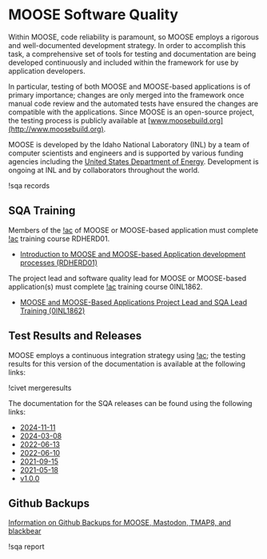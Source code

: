 # MOOSE Software Quality

Within MOOSE, code reliability is paramount, so MOOSE employs a rigorous and well-documented
development strategy.  In order to accomplish this task, a comprehensive set of tools for testing and
documentation are being developed continuously and included within the framework for use by
application developers.

In particular, testing of both MOOSE and MOOSE-based applications is of primary importance; changes
are only merged into the framework once manual code review and the automated tests have ensured the
changes are compatible with the applications. Since MOOSE is an open-source project, the testing
process is publicly available at [www.moosebuild.org](http://www.moosebuild.org).

MOOSE is developed by the Idaho National Laboratory (INL) by a team of computer scientists and
engineers and is supported by various funding agencies including the
[United States Department of Energy](http://energy.gov/). Development is ongoing at INL and by
collaborators throughout the world.

!sqa records

## SQA Training

Members of the [!ac](CCB) of MOOSE or MOOSE-based application must complete [!ac](INL) training course
RDHERD01.

- [Introduction to MOOSE and MOOSE-based Application development processes (RDHERD01)](sqa/training/ccb/index.md)

The project lead and software quality lead for MOOSE or MOOSE-based application(s) must complete [!ac](INL) training
course 0INL1862.

- [MOOSE and MOOSE-Based Applications Project Lead and SQA Lead Training (0INL1862)](sqa/training/lead/index.md)

## Test Results and Releases

MOOSE employs a continuous integration strategy using [!ac](CIVET); the testing results for
this version of the documentation is available at the following links:

!civet mergeresults

The documentation for the SQA releases can be found using the following links:

- [2024-11-11](https://mooseframework.inl.gov/releases/moose/2024-11-11/)
- [2024-03-08](https://mooseframework.inl.gov/releases/moose/2024-03-08/)
- [2022-06-13](https://mooseframework.inl.gov/releases/moose/2022-06-13)
- [2022-06-10](https://mooseframework.inl.gov/releases/moose/2022-06-10)
- [2021-09-15](https://mooseframework.inl.gov/releases/moose/2021-09-15)
- [2021-05-18](https://mooseframework.inl.gov/releases/moose/2021-05-18)
- [v1.0.0](https://mooseframework.inl.gov/releases/moose/v1.0.0)

## Github Backups

[Information on Github Backups for MOOSE, Mastodon, TMAP8, and blackbear](sqa/github_backup.md)

!sqa report

